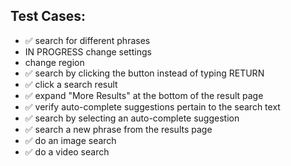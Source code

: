 ## Test Cases:

- :white_check_mark:  search for different phrases 
- IN PROGRESS change settings
- change region
- :white_check_mark:  search by clicking the button instead of typing RETURN
- :white_check_mark:  click a search result
- :white_check_mark:  expand "More Results" at the bottom of the result page
- :white_check_mark:  verify auto-complete suggestions pertain to the search text
- :white_check_mark:  search by selecting an auto-complete suggestion
- :white_check_mark:  search a new phrase from the results page
- :white_check_mark:  do an image search
- :white_check_mark: do a video search

